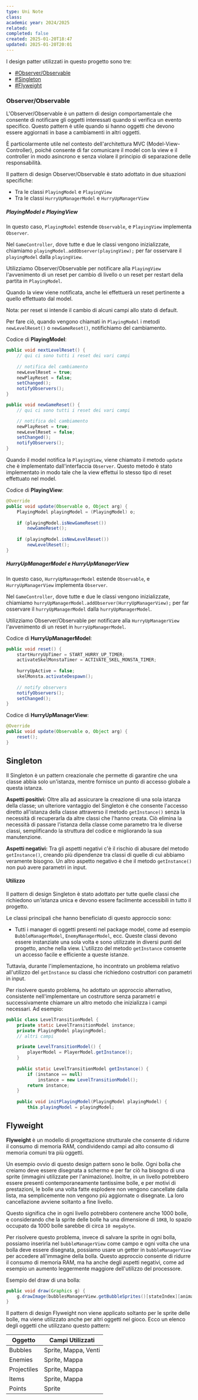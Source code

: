 ```yaml
---
type: Uni Note
class: 
academic year: 2024/2025
related: 
completed: false
created: 2025-01-20T18:47
updated: 2025-01-20T20:01
---
```

I design patter utilizzati in questo progetto sono tre:
- [#Observer/Observable](#Observer/Observable)
- [#Singleton](#Singleton)
- [#Flyweight](#Flyweight)

### Observer/Observable

L'Observer/Observable è un pattern di design comportamentale che consente di notificare gli oggetti interessati quando si verifica un evento specifico. Questo pattern è utile quando si hanno oggetti che devono essere aggiornati in base a cambiamenti in altri oggetti.

È particolarmente utile nel contesto dell'architettura MVC (Model-View-Controller), poiché consente di far comunicare il model con la view e il controller in modo asincrono e senza violare il principio di separazione delle responsabilità.

Il pattern di design Observer/Observable è stato adottato in due situazioni specifiche:

* Tra le classi `PlayingModel` e `PlayingView`
* Tra le classi `HurryUpManagerModel` e `HurryUpManagerView`

##### PlayingModel e PlayingView

In questo caso, `PlayingModel` estende `Observable`, e `PlayingView` implementa `Observer`.

Nel `GameController`, dove tutte e due le classi vengono inizializzate, chiamiamo `playingModel.addObserver(playingView);` per far osservare il `playingModel` dalla `playingView`.

Utilizziamo Observer/Observable per notificare alla `PlayingView` l'avvenimento di un reset per cambio di livello o un reset per restart della partita in `PlayingModel`.

Quando la view viene notificata, anche lei effettuerà un reset pertinente a quello effettuato dal model.

Nota: per reset si intende il cambio di alcuni campi allo stato di default.

Per fare ciò, quando vengono chiamati in `PlayingModel` i metodi `newLevelReset()` o `newGameReset()`, notifichiamo del cambiamento.

Codice di **PlayingModel**:

```java
public void nextLevelReset() {  
    // qui ci sono tutti i reset dei vari campi
  
    // notifica del cambiamento
    newLevelReset = true;  
    newPlayReset = false;  
    setChanged();  
    notifyObservers();  
}

public void newGameReset() {  
    // qui ci sono tutti i reset dei vari campi

    // notifica del cambiamento
    newPlayReset = true;  
    newLevelReset = false;  
    setChanged();  
    notifyObservers();  
}
```

Quando il model notifica la `PlayingView`, viene chiamato il metodo `update` che è implementato dall'interfaccia `Observer`. Questo metodo è stato implementato in modo tale che la view effettui lo stesso tipo di reset effettuato nel model.

Codice di **PlayingView**:

```java
@Override  
public void update(Observable o, Object arg) {  
    PlayingModel playingModel = (PlayingModel) o;  
  
    if (playingModel.isNewGameReset())  
        newGameReset();  
  
    if (playingModel.isNewLevelReset())  
        newLevelReset();  
}
```

##### HurryUpManagerModel e HurryUpManagerView

In questo caso, `HurryUpManagerModel` estende `Observable`, e `HurryUpManagerView` implementa `Observer`.

Nel `GameController`, dove tutte e due le classi vengono inizializzate, chiamiamo `hurryUpManagerModel.addObserver(HurryUpManagerView);` per far osservare il `hurryUpManagerModel` dalla `hurryUpManagerModel`.

Utilizziamo Observer/Observable per notificare alla `HurryUpManagerView` l'avvenimento di un reset in `hurryUpManagerModel`.

Codice di **HurryUpManagerModel**:

```java
public void reset() {  
    startHurryUpTimer = START_HURRY_UP_TIMER;  
    activateSkelMonstaTimer = ACTIVATE_SKEL_MONSTA_TIMER;  
  
    hurryUpActive = false;  
    skelMonsta.activateDespawn();  
  
    // notify observers  
    notifyObservers();  
    setChanged();  
}
```

Codice di **HurryUpManagerView**:

```java
@Override  
public void update(Observable o, Object arg) {  
    reset();  
} 
```

## Singleton

Il Singleton è un pattern creazionale che permette di garantire che una classe abbia solo un'istanza, mentre fornisce un punto di accesso globale a questa istanza.

**Aspetti positivi:** Oltre alla ad assicurare la creazione di una sola istanza della classe; un ulteriore vantaggio del Singleton è che consente l'accesso diretto all'istanza della classe attraverso il metodo `getInstance()` senza la necessità di recuperarla da altre classi che l'hanno creata. Ciò elimina la necessità di passare l'istanza della classe come parametro tra le diverse classi, semplificando la struttura del codice e migliorando la sua manutenzione.

**Aspetti negativi:** Tra gli aspetti negativi c'è il rischio di abusare del metodo `getInstance()`, creando più dipendenze tra classi di quelle di cui abbiamo veramente bisogno. Un altro aspetto negativo è che il metodo `getInstance()` non può avere parametri in input.

#### Utilizzo

Il pattern di design Singleton è stato adottato per tutte quelle classi che richiedono un'istanza unica e devono essere facilmente accessibili in tutto il progetto.

Le classi principali che hanno beneficiato di questo approccio sono:

* Tutti i manager di oggetti presenti nel package model, come ad esempio `BubbleManagerModel`, `EnemyManagerModel`, ecc. Queste classi devono essere instanziate una sola volta e sono utilizzate in diversi punti del progetto, anche nella view. L'utilizzo del metodo `getInstance` consente un accesso facile e efficiente a queste istanze.

Tuttavia, durante l'implementazione, ho incontrato un problema relativo all'utilizzo del `getInstance` su classi che richiedono costruttori con parametri in input. 

Per risolvere questo problema, ho adottato un approccio alternativo, consistente nell'implementare un costruttore senza parametri e successivamente chiamare un altro metodo che inizializza i campi necessari. Ad esempio:

```java
public class LevelTransitionModel {      
    private static LevelTransitionModel instance;  
    private PlayingModel playingModel;  
    // altri campi

    private LevelTransitionModel() {  
        playerModel = PlayerModel.getInstance();  
    }  
  
    public static LevelTransitionModel getInstance() {  
        if (instance == null)  
            instance = new LevelTransitionModel();  
        return instance;  
    }  
  
    public void initPlayingModel(PlayingModel playingModel) {  
        this.playingModel = playingModel;
```

## Flyweight

**Flyweight** è un modello di progettazione strutturale che consente di ridurre il consumo di memoria RAM, condividendo campi ad alto consumo di memoria comuni tra più oggetti.

Un esempio ovvio di questo design pattern sono le bolle. Ogni bolla che creiamo deve essere disegnata a schermo e per far ciò ha bisogno di una sprite (immagini utilizzate per l'animazione). Inoltre, in un livello potrebbero essere presenti contemporaneamente tantissime bolle, e per motivi di prestazioni, le bolle una volta fatte esplodere non vengono cancellate dalla lista, ma semplicemente non vengono più aggiornate o disegnate. La loro cancellazione avviene soltanto a fine livello.

Questo significa che in ogni livello potrebbero contenere anche 1000 bolle, e considerando che la sprite delle bolle ha una dimensione di `10KB`, lo spazio occupato da 1000 bolle sarebbe di circa `10 megabyte`.

Per risolvere questo problema, invece di salvare la sprite in ogni bolla, possiamo inserirla nel `bubbleManagerView` come campo e ogni volta che una bolla deve essere disegnata, possiamo usare un getter in `bubbleManagerView` per accedere all'immagine della bolla. Questo approccio consente di ridurre il consumo di memoria RAM, ma ha anche degli aspetti negativi, come ad esempio un aumento leggermente maggiore dell'utilizzo del processore.

Esempio del draw di una bolla:

```java
public void draw(Graphics g) {  
    g.drawImage(bubblesManagerView.getBubbleSprites()[stateIndex][animationIndex], ...);  
}
```

Il pattern di design Flyweight non viene applicato soltanto per le sprite delle bolle, ma viene utilizzato anche per altri oggetti nel gioco. Ecco un elenco degli oggetti che utilizzano questo pattern:

| Oggetto     | Campi Utilizzati     |
| ----------- | -------------------- |
| Bubbles     | Sprite, Mappa, Venti |
| Enemies     | Sprite, Mappa        |
| Projectiles | Sprite, Mappa        |
| Items       | Sprite, Mappa        |
| Points      | Sprite               |
